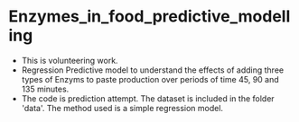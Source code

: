 # Enzymes_in_food_predictive_modelling
* This is volunteering work.
* Regression Predictive model to understand the effects of adding three types of Enzyms to paste production over periods of time 45, 90 and 135 minutes.
* The code is prediction attempt. The dataset is included in the folder 'data'. The method used is a simple regression model.
